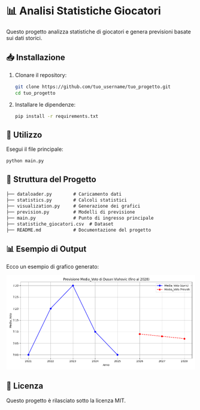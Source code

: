 # 📊 Analisi Statistiche Giocatori

Questo progetto analizza statistiche di giocatori e genera previsioni basate sui dati storici.

## 📥 Installazione

1. Clonare il repository:
   ```bash
   git clone https://github.com/tuo_username/tuo_progetto.git
   cd tuo_progetto
   ```
2. Installare le dipendenze:
   ```bash
   pip install -r requirements.txt
   ```

## 🚀 Utilizzo

Esegui il file principale:
```bash
python main.py
```

## 📂 Struttura del Progetto

```
├── dataloader.py        # Caricamento dati
├── statistics.py        # Calcoli statistici
├── visualization.py     # Generazione dei grafici
├── prevision.py         # Modelli di previsione
├── main.py              # Punto di ingresso principale
├── statistiche_giocatori.csv  # Dataset
├── README.md            # Documentazione del progetto
```

## 📊 Esempio di Output

Ecco un esempio di grafico generato:

![Esempio Grafico](grafici/Dusan%20Vlahovic_Media_Voto_previsione.png)

## 📜 Licenza

Questo progetto è rilasciato sotto la licenza MIT.
